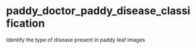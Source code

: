 # paddy_doctor_paddy_disease_classification
Identify the type of disease present in paddy leaf images
